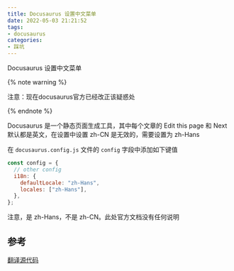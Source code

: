 ```yaml
---
title: Docusaurus 设置中文菜单
date: 2022-05-03 21:21:52
tags:
- docusaurus
categories:
- 踩坑
---
```


Docusaurus 设置中文菜单

<!--more-->

{% note warning %}

注意：现在docusaurus官方已经改正该疑惑处

{% endnote %}

Docusaurus 是一个静态页面生成工具，其中每个文章的 Edit this page 和 Next 默认都是英文，在设置中设置 zh-CN 是无效的，需要设置为 zh-Hans

在 `docusaurus.config.js` 文件的 `config` 字段中添加如下键值

```js
const config = {
  // other config
  i18n: {
    defaultLocale: "zh-Hans",
    locales: ["zh-Hans"],
  },
};
```

注意，是 zh-Hans，不是 zh-CN。此处官方文档没有任何说明

## 参考

[翻译源代码](https://github.com/facebook/docusaurus/tree/main/packages/docusaurus-theme-translations/locales/zh-Hans)
